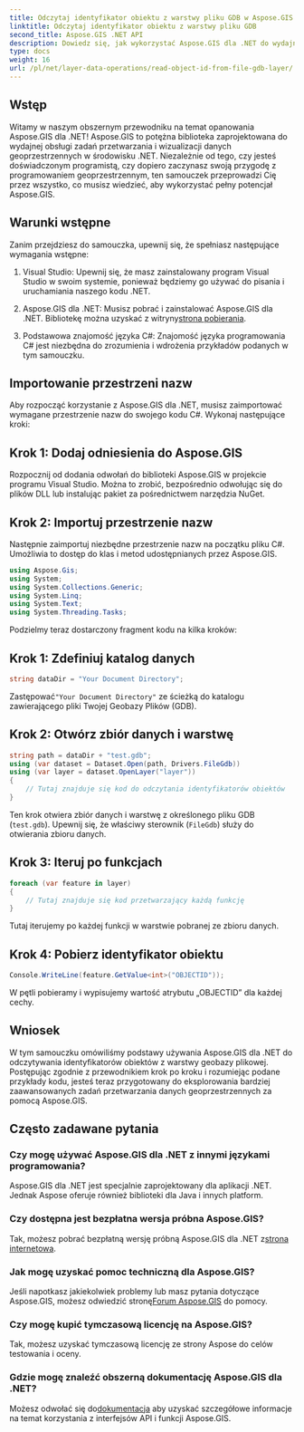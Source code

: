 ```yaml
---
title: Odczytaj identyfikator obiektu z warstwy pliku GDB w Aspose.GIS
linktitle: Odczytaj identyfikator obiektu z warstwy pliku GDB
second_title: Aspose.GIS .NET API
description: Dowiedz się, jak wykorzystać Aspose.GIS dla .NET do wydajnego przetwarzania danych geoprzestrzennych. Dostępne są obszerne samouczki i wskazówki ekspertów.
type: docs
weight: 16
url: /pl/net/layer-data-operations/read-object-id-from-file-gdb-layer/
---
```

## Wstęp
Witamy w naszym obszernym przewodniku na temat opanowania Aspose.GIS dla .NET! Aspose.GIS to potężna biblioteka zaprojektowana do wydajnej obsługi zadań przetwarzania i wizualizacji danych geoprzestrzennych w środowisku .NET. Niezależnie od tego, czy jesteś doświadczonym programistą, czy dopiero zaczynasz swoją przygodę z programowaniem geoprzestrzennym, ten samouczek przeprowadzi Cię przez wszystko, co musisz wiedzieć, aby wykorzystać pełny potencjał Aspose.GIS.
## Warunki wstępne
Zanim przejdziesz do samouczka, upewnij się, że spełniasz następujące wymagania wstępne:
1. Visual Studio: Upewnij się, że masz zainstalowany program Visual Studio w swoim systemie, ponieważ będziemy go używać do pisania i uruchamiania naszego kodu .NET.
   
2.  Aspose.GIS dla .NET: Musisz pobrać i zainstalować Aspose.GIS dla .NET. Bibliotekę można uzyskać z witryny[strona pobierania](https://releases.aspose.com/gis/net/).
3. Podstawowa znajomość języka C#: Znajomość języka programowania C# jest niezbędna do zrozumienia i wdrożenia przykładów podanych w tym samouczku.

## Importowanie przestrzeni nazw
Aby rozpocząć korzystanie z Aspose.GIS dla .NET, musisz zaimportować wymagane przestrzenie nazw do swojego kodu C#. Wykonaj następujące kroki:
## Krok 1: Dodaj odniesienia do Aspose.GIS
Rozpocznij od dodania odwołań do biblioteki Aspose.GIS w projekcie programu Visual Studio. Można to zrobić, bezpośrednio odwołując się do plików DLL lub instalując pakiet za pośrednictwem narzędzia NuGet.
## Krok 2: Importuj przestrzenie nazw
Następnie zaimportuj niezbędne przestrzenie nazw na początku pliku C#. Umożliwia to dostęp do klas i metod udostępnianych przez Aspose.GIS.
```csharp
using Aspose.Gis;
using System;
using System.Collections.Generic;
using System.Linq;
using System.Text;
using System.Threading.Tasks;
```

Podzielmy teraz dostarczony fragment kodu na kilka kroków:
## Krok 1: Zdefiniuj katalog danych
```csharp
string dataDir = "Your Document Directory";
```
 Zastępować`"Your Document Directory"` ze ścieżką do katalogu zawierającego pliki Twojej Geobazy Plików (GDB).
## Krok 2: Otwórz zbiór danych i warstwę
```csharp
string path = dataDir + "test.gdb";
using (var dataset = Dataset.Open(path, Drivers.FileGdb))
using (var layer = dataset.OpenLayer("layer"))
{
    // Tutaj znajduje się kod do odczytania identyfikatorów obiektów
}
```
Ten krok otwiera zbiór danych i warstwę z określonego pliku GDB (`test.gdb`). Upewnij się, że właściwy sterownik (`FileGdb`) służy do otwierania zbioru danych.
## Krok 3: Iteruj po funkcjach
```csharp
foreach (var feature in layer)
{
    // Tutaj znajduje się kod przetwarzający każdą funkcję
}
```
Tutaj iterujemy po każdej funkcji w warstwie pobranej ze zbioru danych.
## Krok 4: Pobierz identyfikator obiektu
```csharp
Console.WriteLine(feature.GetValue<int>("OBJECTID"));
```
W pętli pobieramy i wypisujemy wartość atrybutu „OBJECTID” dla każdej cechy.

## Wniosek
W tym samouczku omówiliśmy podstawy używania Aspose.GIS dla .NET do odczytywania identyfikatorów obiektów z warstwy geobazy plikowej. Postępując zgodnie z przewodnikiem krok po kroku i rozumiejąc podane przykłady kodu, jesteś teraz przygotowany do eksplorowania bardziej zaawansowanych zadań przetwarzania danych geoprzestrzennych za pomocą Aspose.GIS.
## Często zadawane pytania
### Czy mogę używać Aspose.GIS dla .NET z innymi językami programowania?
Aspose.GIS dla .NET jest specjalnie zaprojektowany dla aplikacji .NET. Jednak Aspose oferuje również biblioteki dla Java i innych platform.
### Czy dostępna jest bezpłatna wersja próbna Aspose.GIS?
Tak, możesz pobrać bezpłatną wersję próbną Aspose.GIS dla .NET z[strona internetowa](https://releases.aspose.com/gis/net/).
### Jak mogę uzyskać pomoc techniczną dla Aspose.GIS?
Jeśli napotkasz jakiekolwiek problemy lub masz pytania dotyczące Aspose.GIS, możesz odwiedzić stronę[Forum Aspose.GIS](https://forum.aspose.com/c/gis/33) do pomocy.
### Czy mogę kupić tymczasową licencję na Aspose.GIS?
Tak, możesz uzyskać tymczasową licencję ze strony Aspose do celów testowania i oceny.
### Gdzie mogę znaleźć obszerną dokumentację Aspose.GIS dla .NET?
 Możesz odwołać się do[dokumentacja](https://reference.aspose.com/gis/net/) aby uzyskać szczegółowe informacje na temat korzystania z interfejsów API i funkcji Aspose.GIS.